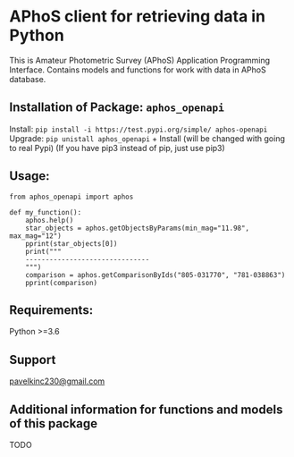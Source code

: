 # APhoS client for retrieving data in Python

This is Amateur Photometric Survey (APhoS) Application Programming Interface.
Contains models and functions for work with data in APhoS database.

## Installation of Package: `aphos_openapi`

Install: `pip install -i https://test.pypi.org/simple/ aphos-openapi`
Upgrade: `pip unistall aphos_openapi` + Install (will be changed with going to real Pypi)
(If you have pip3 instead of pip, just use pip3)

## Usage:

```
from aphos_openapi import aphos

def my_function():
    aphos.help()
    star_objects = aphos.getObjectsByParams(min_mag="11.98", max_mag="12")
    pprint(star_objects[0])
    print("""
    -------------------------------
    """)
    comparison = aphos.getComparisonByIds("805-031770", "781-038863")
    pprint(comparison)
```

## Requirements:

Python >=3.6

## Support

pavelkinc230@gmail.com

## Additional information for functions and models of this package

TODO